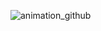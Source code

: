 
![animation_github](https://github.com/kelvinjuliusarmandoh/kelvinjuliusarmandoh/assets/108222785/90d62602-44a5-4f7b-93e4-79b26e4d09cb)

<!--
**kelvinjuliusarmandoh/kelvinjuliusarmandoh** is a ✨ _special_ ✨ repository because its `README.md` (this file) appears on your GitHub profile.

# Hi there 👋
## About Me
I am Kelvin from Indonesia. A Machine Learning Engineer, with background as an Electrical Engineer.
## Social Medias
![<Badge Name>](https://img.shields.io/badge/#0A66C2?style=for-the-badge&logo=LinkedIn&logoColor=blue)

